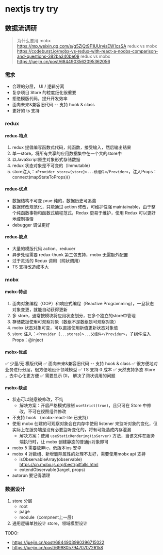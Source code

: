 # nextjs try try

## 数据流调研

> 为什么要用 mobx <https://mp.weixin.qq.com/s/g5ZjQt9F1UUryisEW1csSA>
> redux vs mobx <https://codeburst.io/mobx-vs-redux-with-react-a-noobs-comparison-and-questions-382ba340be09>
> redux vs mobx <https://juejin.cn/post/6844903562095362056>

### 需求

* 合理的分层， UI / 逻辑分离
* 复杂项目 Store 的粒度细化很重要
* 拒绝模版代码，提升开发效率
* 面向未来&兼容旧代码 -- 支持 hook & class
* 更好的 ts 支持

### redux

#### redux-特点

1. redux 提倡编写函数式代码，纯函数，接受输入，然后输出结果
2. 单一store，将所有共享的应用数据集中在一个大的store中
3. 以JavaScript原生对象形式存储数据
4. redux 状态对象是不可变的（Immutable）
5. store注入：```<Provider store={store}>...根组件</Provider>```，注入Props：connect(mapStateToProps)()

#### redux-优点

* 数据结构不可变 prue 纯的，数据历史可追溯
* 数据修改规范化，只能通过 action 修改，可维护性强 maintainable，由于整个纯函数事物和函数式编程范式，Redux 更易于维护，使用 Redux 可以更好地控制事情
* debugger 调试更好

#### redux-缺点

* 大量的模版代码 action、reducer
* 异步处理需要 redux-thunk 第三包支持，mobx 无需额外配置
* 过于灵活的 Redux 调用（网状调用）
* TS 支持改造成本大

### mobx

#### mobx-特点

1. 面向对象编程（OOP）和响应式编程（Reactive Programming），一旦状态对象变更，就能自动获得更新
2. 多 store，通常按模块将应用状态划分，在多个独立的store中管理
3. 存储数据使用可观察对象（数组不是数组是可观察对象）
4. mobx 状态对象可变，可以直接使用新值更新状态对象值
5. store 注入：```<Provider {...stores}>...父组件</Provider>```，子组件注入Props：@inject

#### mobx-优点

✅ 少量/无 模版代码
✅ 面向未来&兼容旧代码 -- 支持 hook & class
✅ 很方便地对业务进行分层，很方便地设计领域模型
✅ TS 支持 0 成本
✅ 天然支持多态 Store ，去中心化更方便
✅ 需要显示 DI， 解决了网状调用的问题

#### mobx-缺点

* 状态可以随意被修改，不纯
  * 解决方案：开启严格模式限制 `useStrict(true)`，且只可在 Store 中修改，不可在视图组件修改
* 不支持 hook （mobx-react-lite 已支持）
* 使用 mobx 创建的可观察对象会在内存中使用 listener 来监听对象的变化，但实际上在服务端是没有必要监听变化的，将有可能造成内存泄漏
  * 解决方案：使用 `useStaticRendering(isServer)` 方法，当该文件在服务端执行时，让 mobx 创建静态的普通js对象即可
* mobx 5 需要放弃ie，低版本ios 安卓
* mobx 4 对数组、新增删除属性的处理不友好，需要使用mobx api 支持
  * isObservableArray(observable) <https://cn.mobx.js.org/best/pitfalls.html>
  * extendObservable(target, props)
* autorun 要记得清理

### 数据设计

1. store 分层
    * root
    * page
    * module（compnent上一层）
2. 通用逻辑单独设计 store，领域模型设计

TODO:

* <https://juejin.cn/post/6844903990396715022>
* <https://juejin.cn/post/6998057947070726158>
